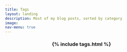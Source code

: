 ```yaml
---
title: Tags
layout: landing
description: Most of my blog posts, sorted by category
image:
nav-menu: true
---
```

<div id="main">
	<h3>
	<p style="text-align:center">
		{% include tags.html %}
	</p>
	</h3>
</div>
